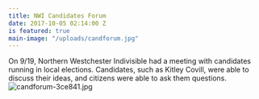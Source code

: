 ```yaml
---
title: NWI Candidates Forum
date: 2017-10-05 02:14:00 Z
is featured: true
main-image: "/uploads/candforum.jpg"
---
```


On 9/19, Northern Westchester Indivisible had a meeting with candidates running in local elections. Candidates, such as Kitley Covill, were able to discuss their ideas, and citizens were able to ask them questions.![candforum-3ce841.jpg](/uploads/candforum-3ce841.jpg)